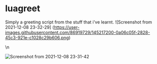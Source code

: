 # luagreet

Simply a greeting script from the stuff that i've learnt.
![Screenshot from 2021-12-08 23-32-29] (https://user-images.githubusercontent.com/86919729/145217200-0a06c05f-2828-45c3-921e-c1028c29b606.png)

\n

![Screenshot from 2021-12-08 23-31-42](https://user-images.githubusercontent.com/86919729/145217203-3f720f67-4b16-4b44-b9c2-bf91859e2e2f.png)
